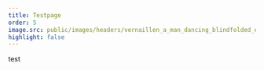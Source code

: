 ```yaml
---
title: Testpage
order: 5
image.src: public/images/headers/vernaillen_a_man_dancing_blindfolded_exploding_into_ink_white_b_6f5c6bfb-5694-4595-b180-1a785afc3488.png
highlight: false
---
```

t﻿est